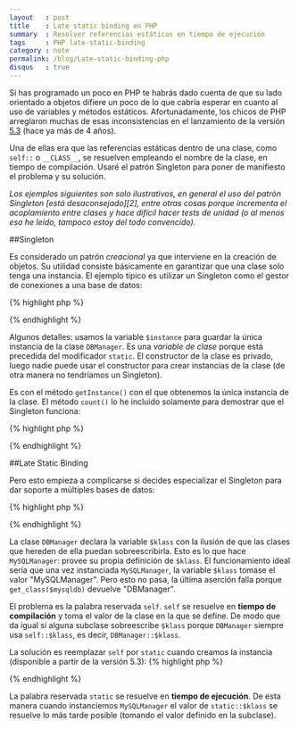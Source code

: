```yaml
---
layout   : post
title    : Late static binding en PHP
summary  : Resolver referencias estáticas en tiempo de ejecución
tags     : PHP late-static-binding
category : note
permalink: /blog/Late-static-binding-php
disqus   : true
---
```


Si has programado un poco en PHP te habrás dado cuenta de que su lado
orientado a objetos difiere un poco de lo que cabría esperar en cuanto
al uso de variables y métodos estáticos. Afortunadamente, los chicos
de PHP arreglaron muchas de esas inconsistencias en el lanzamiento de
la versión [5.3][1] (hace ya más de 4 años).

Una de ellas era que las referencias estáticas dentro de una clase,
como `self::` o `__CLASS__`, se resuelven empleando
el nombre de la clase, en tiempo de compilación. Usaré el patrón
Singleton para poner de manifiesto el problema y su solución.

<em>
   Los ejemplos siguientes son solo ilustrativos, en general el uso
   del patrón Singleton [está desaconsejado][2], entre otras cosas porque
   incrementa el acoplamiento entre clases y hace difícil hacer
   tests de unidad (o al menos eso he leído, tampoco estoy del
   todo convencido).
</em>

##Singleton

Es considerado un patrón *creacional* ya que interviene
en la creación de objetos. Su utilidad consiste básicamente en garantizar
que una clase solo tenga una instancia. El ejemplo típico es utilizar un
Singleton como el gestor de conexiones a una base de datos:

{% highlight php %}
<?php
   class DBManager {
      private static $instance;
      protected static $klass = __CLASS__;
      private static $count = 0;

      private function __construct() {}

      public static function getInstance() {
         if (self::$instance == null) {
            self::$instance = new self::$klass;
            self::$count += 1;
         }
         return self::$instance;
      }

      public static function count() {
         return self::$count;
      }
   }
?>
{% endhighlight %}

Algunos detalles: usamos la variable `$instance` para guardar la única
instancia de la clase `DBManager`. Es una *variable de clase* porque
está precedida del modificador `static`.
El constructor de la clase es privado, luego nadie puede usar el constructor
para crear instancias de la clase (de otra manera no tendríamos un Singleton).

Es con el método `getInstance()` con el que obtenemos la única instancia
de la clase.
El método `count()` lo he incluido solamente para demostrar que el
Singleton funciona:

{% highlight php %}
<?php
   $db = DBManager::getInstance();
   assert (DBManager::count() == 1);
   $db2 = DBManager::getInstance();
   assert (DBManager::count() == 1); // Siempre es 1
?>
{% endhighlight %}

##Late Static Binding

Pero esto empieza a complicarse si decides especializar el Singleton para dar soporte
a múltiples bases de datos:

{% highlight php %}
<?php
   class MySQLManager extends DBManager {
      protected static $klass = __CLASS__;
   }

   $mysqldb = MySQLManager::getInstance();
   assert (get_class($mysqldb) == 'MySQLManager'); // Nop
?>
{% endhighlight %}

La clase `DBManager` declara la variable
`$klass` con la ilusión de que las clases que hereden de ella puedan sobreescribirla.
Esto es lo que hace `MySQLManager`: provee su propia definición de `$klass`.
El funcionamiento ideal sería que una vez instanciada `MySQLManager`, la variable
`$klass` tomase el valor "MySQLManager". Pero esto no
pasa, la última aserción falla porque `get_class($mysqldb)` devuelve "DBManager".

El problema es la palabra reservada `self`. `self` se resuelve en **tiempo de compilación**
y toma el valor de la clase en la que se define. De modo que da igual si alguna
subclase sobreescribe `$klass` porque `DBManager` siempre usa `self::$klass`, es decir,
`DBManager::$klass`.

La solución es reemplazar `self` por `static` cuando creamos
la instancia (disponible a partir de la versión 5.3):
{% highlight php %}
<?php
   class DBManager {
      private static $instance;
      protected static $klass = __CLASS__;
      private function __construct() {}

      public static function getInstance() {
         if (self::$instance == null) {
            self::$instance = new static::$klass;
         }
         return self::$instance;
      }
   }

   class MySQLManager extends DBManager {
      protected static $klass = __CLASS__;
   }

   $mysqldb = MySQLManager::getInstance();
   assert (get_class($mysqldb) == 'MySQLManager'); // Ok
?>
{% endhighlight %}

La palabra reservada `static` se resuelve en **tiempo de ejecución**.
De esta manera cuando instanciemos `MySQLManager` el valor de `static::$klass`
se resuelve lo más tarde posible (tomando el valor definido en la subclase).


[1]: http://php.net/releases/5_3_0.php
[2]: http://www.ibm.com/developerworks/webservices/library/co-single/index.html

